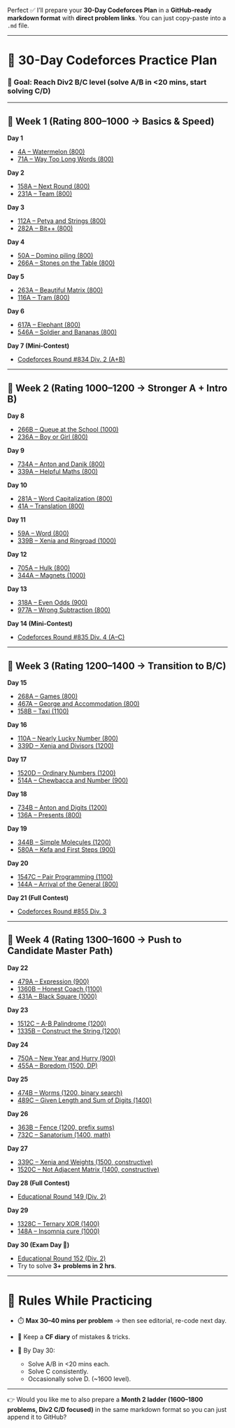 Perfect ✅ I’ll prepare your **30-Day Codeforces Plan** in a **GitHub-ready markdown format** with **direct problem links**.
You can just copy-paste into a `.md` file.

---

# 🚀 30-Day Codeforces Practice Plan

### 🎯 Goal: Reach Div2 B/C level (solve A/B in <20 mins, start solving C/D)

---

## 📅 **Week 1 (Rating 800–1000 → Basics & Speed)**

**Day 1**

* [4A – Watermelon (800)](https://codeforces.com/problemset/problem/4/A)
* [71A – Way Too Long Words (800)](https://codeforces.com/problemset/problem/71/A)

**Day 2**

* [158A – Next Round (800)](https://codeforces.com/problemset/problem/158/A)
* [231A – Team (800)](https://codeforces.com/problemset/problem/231/A)

**Day 3**

* [112A – Petya and Strings (800)](https://codeforces.com/problemset/problem/112/A)
* [282A – Bit++ (800)](https://codeforces.com/problemset/problem/282/A)

**Day 4**

* [50A – Domino piling (800)](https://codeforces.com/problemset/problem/50/A)
* [266A – Stones on the Table (800)](https://codeforces.com/problemset/problem/266/A)

**Day 5**

* [263A – Beautiful Matrix (800)](https://codeforces.com/problemset/problem/263/A)
* [116A – Tram (800)](https://codeforces.com/problemset/problem/116/A)

**Day 6**

* [617A – Elephant (800)](https://codeforces.com/problemset/problem/617/A)
* [546A – Soldier and Bananas (800)](https://codeforces.com/problemset/problem/546/A)

**Day 7 (Mini-Contest)**

* [Codeforces Round #834 Div. 2 (A+B)](https://codeforces.com/contest/1758)

---

## 📅 **Week 2 (Rating 1000–1200 → Stronger A + Intro B)**

**Day 8**

* [266B – Queue at the School (1000)](https://codeforces.com/problemset/problem/266/B)
* [236A – Boy or Girl (800)](https://codeforces.com/problemset/problem/236/A)

**Day 9**

* [734A – Anton and Danik (800)](https://codeforces.com/problemset/problem/734/A)
* [339A – Helpful Maths (800)](https://codeforces.com/problemset/problem/339/A)

**Day 10**

* [281A – Word Capitalization (800)](https://codeforces.com/problemset/problem/281/A)
* [41A – Translation (800)](https://codeforces.com/problemset/problem/41/A)

**Day 11**

* [59A – Word (800)](https://codeforces.com/problemset/problem/59/A)
* [339B – Xenia and Ringroad (1000)](https://codeforces.com/problemset/problem/339/B)

**Day 12**

* [705A – Hulk (800)](https://codeforces.com/problemset/problem/705/A)
* [344A – Magnets (1000)](https://codeforces.com/problemset/problem/344/A)

**Day 13**

* [318A – Even Odds (900)](https://codeforces.com/problemset/problem/318/A)
* [977A – Wrong Subtraction (800)](https://codeforces.com/problemset/problem/977/A)

**Day 14 (Mini-Contest)**

* [Codeforces Round #835 Div. 4 (A–C)](https://codeforces.com/contest/1760)

---

## 📅 **Week 3 (Rating 1200–1400 → Transition to B/C)**

**Day 15**

* [268A – Games (800)](https://codeforces.com/problemset/problem/268/A)
* [467A – George and Accommodation (800)](https://codeforces.com/problemset/problem/467/A)
* [158B – Taxi (1100)](https://codeforces.com/problemset/problem/158/B)

**Day 16**

* [110A – Nearly Lucky Number (800)](https://codeforces.com/problemset/problem/110/A)
* [339D – Xenia and Divisors (1200)](https://codeforces.com/problemset/problem/339/D)

**Day 17**

* [1520D – Ordinary Numbers (1200)](https://codeforces.com/problemset/problem/1520/D)
* [514A – Chewbaсca and Number (900)](https://codeforces.com/problemset/problem/514/A)

**Day 18**

* [734B – Anton and Digits (1200)](https://codeforces.com/problemset/problem/734/B)
* [136A – Presents (800)](https://codeforces.com/problemset/problem/136/A)

**Day 19**

* [344B – Simple Molecules (1200)](https://codeforces.com/problemset/problem/344/B)
* [580A – Kefa and First Steps (900)](https://codeforces.com/problemset/problem/580/A)

**Day 20**

* [1547C – Pair Programming (1100)](https://codeforces.com/problemset/problem/1547/C)
* [144A – Arrival of the General (800)](https://codeforces.com/problemset/problem/144/A)

**Day 21 (Full Contest)**

* [Codeforces Round #855 Div. 3](https://codeforces.com/contest/1800)

---

## 📅 **Week 4 (Rating 1300–1600 → Push to Candidate Master Path)**

**Day 22**

* [479A – Expression (900)](https://codeforces.com/problemset/problem/479/A)
* [1360B – Honest Coach (1100)](https://codeforces.com/problemset/problem/1360/B)
* [431A – Black Square (1000)](https://codeforces.com/problemset/problem/431/A)

**Day 23**

* [1512C – A-B Palindrome (1200)](https://codeforces.com/problemset/problem/1512/C)
* [1335B – Construct the String (1200)](https://codeforces.com/problemset/problem/1335/B)

**Day 24**

* [750A – New Year and Hurry (900)](https://codeforces.com/problemset/problem/750/A)
* [455A – Boredom (1500, DP)](https://codeforces.com/problemset/problem/455/A)

**Day 25**

* [474B – Worms (1200, binary search)](https://codeforces.com/problemset/problem/474/B)
* [489C – Given Length and Sum of Digits (1400)](https://codeforces.com/problemset/problem/489/C)

**Day 26**

* [363B – Fence (1200, prefix sums)](https://codeforces.com/problemset/problem/363/B)
* [732C – Sanatorium (1400, math)](https://codeforces.com/problemset/problem/732/C)

**Day 27**

* [339C – Xenia and Weights (1500, constructive)](https://codeforces.com/problemset/problem/339/C)
* [1520C – Not Adjacent Matrix (1400, constructive)](https://codeforces.com/problemset/problem/1520/C)

**Day 28 (Full Contest)**

* [Educational Round 149 (Div. 2)](https://codeforces.com/contest/1837)

**Day 29**

* [1328C – Ternary XOR (1400)](https://codeforces.com/problemset/problem/1328/C)
* [148A – Insomnia cure (1000)](https://codeforces.com/problemset/problem/148/A)

**Day 30 (Exam Day 🎯)**

* [Educational Round 152 (Div. 2)](https://codeforces.com/contest/1845)
* Try to solve **3+ problems in 2 hrs**.

---

# 📌 Rules While Practicing

* ⏱️ **Max 30–40 mins per problem** → then see editorial, re-code next day.
* 📝 Keep a **CF diary** of mistakes & tricks.
* 🎯 By Day 30:

  * Solve A/B in <20 mins each.
  * Solve C consistently.
  * Occasionally solve D. (\~1600 level).

---

👉 Would you like me to also prepare a **Month 2 ladder (1600–1800 problems, Div2 C/D focused)** in the same markdown format so you can just append it to GitHub?
